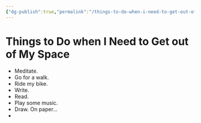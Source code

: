 ```yaml
---
{"dg-publish":true,"permalink":"/things-to-do-when-i-need-to-get-out-of-my-space/","title":"Things to Do when I Need to Get out of My Space","noteIcon":""}
---
```



# Things to Do when I Need to Get out of My Space
- Meditate.
 - Go for a walk.
 - Ride my bike.
 - Write.
 - Read.
 - Play some music.
 - Draw. On paper...
 - 
